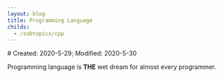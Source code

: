 ```yaml
---
layout: blog
title: Programming Language
childs:
  - /subtopics/cpp
---
```

<span class="hidden-text"># Created: 2020-5-29; Modified: 2020-5-30</span>

Programming language is **THE** wet dream for almost every programmer.

